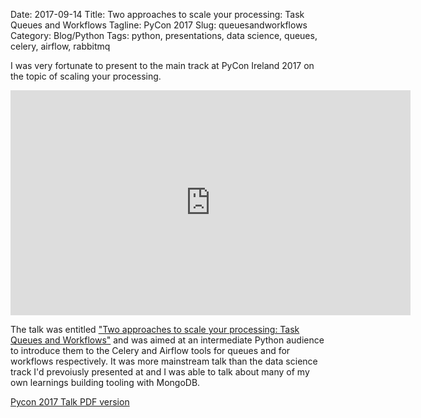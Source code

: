 Date: 2017-09-14
Title: Two approaches to scale your processing: Task Queues and Workflows
Tagline: PyCon 2017
Slug: queuesandworkflows
Category: Blog/Python
Tags: python, presentations, data science, queues, celery, airflow, rabbitmq

I was very fortunate to present to the main track at PyCon Ireland 2017 on the topic of scaling your processing.

<iframe width="640" height="360" src="https://www.youtube.com/embed/OY_hGTwDaSE?list=PLNeBS51Q0m98FAWRHwQLjV1vja2ZdWpCb" frameborder="0" gesture="media" allowfullscreen></iframe>

The talk was entitled ["Two approaches to scale your processing: Task Queues and Workflows"](https://docs.google.com/presentation/d/1W7WvodRej6A3XAPYWOCS6dZam_z5DV2gXhLimKRrGbM/edit?usp=sharing) and was aimed at an intermediate Python audience to introduce them to the Celery and Airflow tools for queues and for workflows respectively. It was more mainstream talk than the data science track I'd prevoiusly presented at and I was able to talk about many of my own learnings building tooling with MongoDB.

[Pycon 2017 Talk PDF version]({filename}/extras/PyCon2017-TwoApproachesToScaleYourProcessing.pdf)

<script async class="speakerdeck-embed" data-id="3fa87c9829184c4189d612283a5c9040" data-ratio="1.77777777777778" src="//speakerdeck.com/assets/embed.js"></script>
